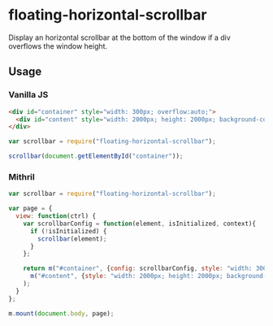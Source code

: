 # floating-horizontal-scrollbar

Display an horizontal scrollbar at the bottom of the window if a div overflows the window height.

## Usage

### Vanilla JS

```html
<div id="container" style="width: 300px; overflow:auto;">
  <div id="content" style="width: 2000px; height: 2000px; background-color: #ccc;"></div>
</div>
```

```js
var scrollbar = require("floating-horizontal-scrollbar");

scrollbar(document.getElementById("container"));
```

### Mithril

```js
var scrollbar = require("floating-horizontal-scrollbar");

var page = {
  view: function(ctrl) {
    var scrollbarConfig = function(element, isInitialized, context){
      if (!isInitialized) {
        scrollbar(element);
      }
    };

    return m("#container", {config: scrollbarConfig, style: "width: 300px; overflow:auto;"},
      m("#content", {style: "width: 2000px; height: 2000px; background-color: #ccc;"})
    );
  }
};

m.mount(document.body, page);
```
